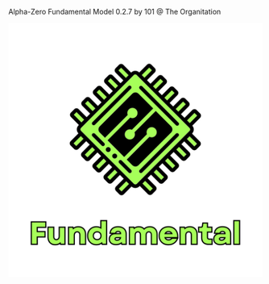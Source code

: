 Alpha-Zero Fundamental Model 0.2.7 by 101 @ The Organitation


![alt text](https://github.com/AlexanderBissett/Alpha-Zero/blob/1dd295cdecfc1ac4ffae8c994dec2b1c4ce149a0/misc/art/Fundamental.png)